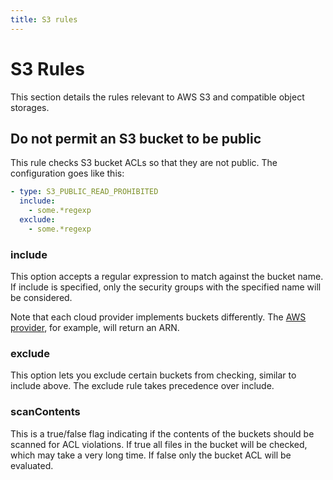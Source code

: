 ```yaml
---
title: S3 rules
---
```


# S3 Rules

This section details the rules relevant to AWS S3 and compatible object storages.

## Do not permit an S3 bucket to be public

This rule checks S3 bucket ACLs so that they are not public. The configuration goes like this:

```yaml
- type: S3_PUBLIC_READ_PROHIBITED
  include:
    - some.*regexp
  exclude:
    - some.*regexp  
```


### include

This option accepts a regular expression to match against the bucket name. If include is specified, only
the security groups with the specified name will be considered.

Note that each cloud provider implements buckets differently. The [AWS provider](../clouds/aws.md), for example,
will return an ARN.

### exclude

This option lets you exclude certain buckets from checking, similar to include above. The
exclude rule takes precedence over include.

### scanContents

This is a true/false flag indicating if the contents of the buckets should be scanned for ACL violations.
If true all files in the bucket will be checked, which may take a very long time. If false only the bucket ACL will
be evaluated.
